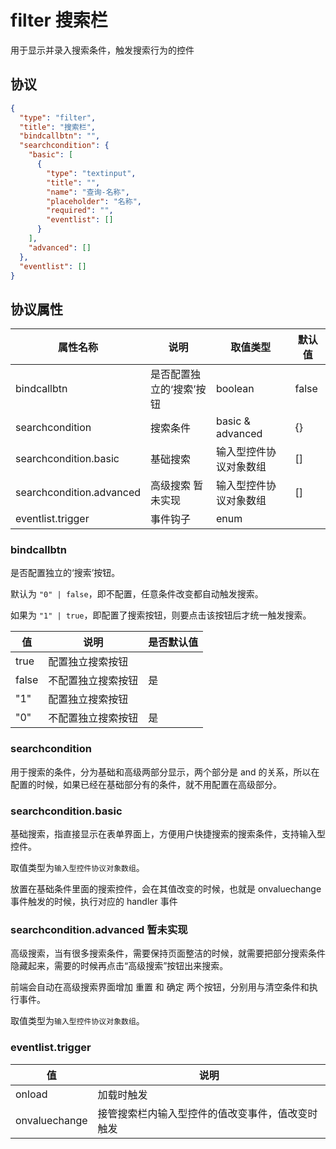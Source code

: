 # filter 搜索栏
用于显示并录入搜索条件，触发搜索行为的控件

## 协议

```json
{
  "type": "filter",
  "title": "搜索栏",
  "bindcallbtn": "",
  "searchcondition": {
    "basic": [
      {
        "type": "textinput",
        "title": "",
        "name": "查询-名称",
        "placeholder": "名称",
        "required": "",
        "eventlist": []
      }
    ],
    "advanced": []
  },
  "eventlist": []
}
```

## 协议属性
| 属性名称 | 说明 | 取值类型 | 默认值
| ---- | ---- | ---- | ---- |
| bindcallbtn | 是否配置独立的‘搜索’按钮 | boolean | false |
| searchcondition | 搜索条件 | basic & advanced | {} |
| searchcondition.basic | 基础搜索 | 输入型控件协议对象数组 | [] |
| searchcondition.advanced | 高级搜索 暂未实现 | 输入型控件协议对象数组 | [] |
| eventlist.trigger | 事件钩子 | enum |  |


### bindcallbtn
是否配置独立的‘搜索’按钮。

默认为 `"0" | false`，即不配置，任意条件改变都自动触发搜索。

如果为 `"1" | true`，即配置了搜索按钮，则要点击该按钮后才统一触发搜索。

| 值 | 说明 | 是否默认值 |
| ---- | ---- | ---- |
| true | 配置独立搜索按钮 | |
| false | 不配置独立搜索按钮 | 是 |
| "1" | 配置独立搜索按钮 | |
| "0" | 不配置独立搜索按钮 | 是 |

### searchcondition
用于搜索的条件，分为基础和高级两部分显示，两个部分是 and 的关系，所以在配置的时候，如果已经在基础部分有的条件，就不用配置在高级部分。

### searchcondition.basic
基础搜索，指直接显示在表单界面上，方便用户快捷搜索的搜索条件，支持输入型控件。

取值类型为`输入型控件协议对象数组`。

放置在基础条件里面的搜索控件，会在其值改变的时候，也就是 onvaluechange 事件触发的时候，执行对应的 handler 事件

### searchcondition.advanced 暂未实现
高级搜索，当有很多搜索条件，需要保持页面整洁的时候，就需要把部分搜索条件隐藏起来，需要的时候再点击“高级搜索”按钮出来搜索。

前端会自动在高级搜索界面增加 重置 和 确定 两个按钮，分别用与清空条件和执行事件。

取值类型为`输入型控件协议对象数组`。

### eventlist.trigger
| 值 | 说明 |
| ---- | ---- |
| onload | 加载时触发 |
| onvaluechange | 接管搜索栏内输入型控件的值改变事件，值改变时触发 |
